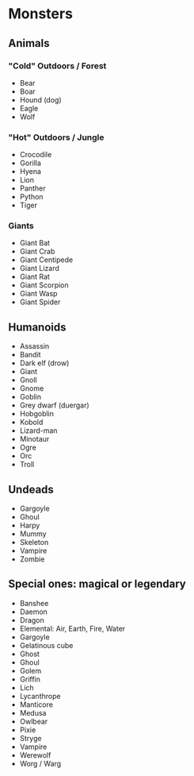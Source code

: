 <!-- SPDX-Copyright-Text: © 2023 CHiPs44 <chips44@gmail.com> -->
<!-- SPDX-License-Identifier: CC-BY-SA-4.0 -->

# Monsters

## Animals

### "Cold" Outdoors / Forest

- Bear
- Boar
- Hound (dog)
- Eagle
- Wolf

### "Hot" Outdoors / Jungle

- Crocodile
- Gorilla
- Hyena
- Lion
- Panther
- Python
- Tiger

### Giants

- Giant Bat
- Giant Crab
- Giant Centipede
- Giant Lizard
- Giant Rat
- Giant Scorpion
- Giant Wasp
- Giant Spider

## Humanoids

- Assassin
- Bandit
- Dark elf (drow)
- Giant
- Gnoll
- Gnome
- Goblin
- Grey dwarf (duergar)
- Hobgoblin
- Kobold
- Lizard-man
- Minotaur
- Ogre
- Orc
- Troll

## Undeads

- Gargoyle
- Ghoul
- Harpy
- Mummy
- Skeleton
- Vampire
- Zombie

## Special ones: magical or legendary

- Banshee
- Daemon
- Dragon
- Elemental: Air, Earth, Fire, Water
- Gargoyle
- Gelatinous cube
- Ghost
- Ghoul
- Golem
- Griffin
- Lich
- Lycanthrope
- Manticore
- Medusa
- Owlbear
- Pixie
- Stryge
- Vampire
- Werewolf
- Worg / Warg
